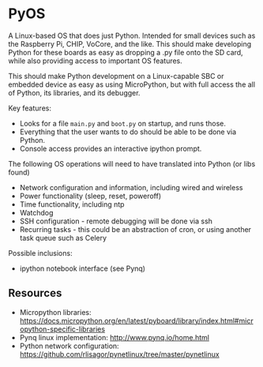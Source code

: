# PyOS
A Linux-based OS that does just Python. Intended for small devices such as the Raspberry Pi, CHIP, VoCore, and the like. This should make developing Python for these boards as easy as dropping a .py file onto the SD card, while also providing access to important OS features.

This should make Python development on a Linux-capable SBC or embedded device as easy as using MicroPython, but with full access the all of Python, its libraries, and its debugger.

Key features:
* Looks for a file `main.py` and `boot.py` on startup, and runs those.
* Everything that the user wants to do should be able to be done via Python.
* Console access provides an interactive ipython prompt.

The following OS operations will need to have translated into Python (or libs found)
* Network configuration and information, including wired and wireless
* Power functionality (sleep, reset, poweroff)
* Time functionality, including ntp
* Watchdog
* SSH configuration - remote debugging will be done via ssh
* Recurring tasks - this could be an abstraction of cron, or using another task queue such as Celery

Possible inclusions:
* ipython notebook interface (see Pynq)

## Resources
* Micropython libraries: https://docs.micropython.org/en/latest/pyboard/library/index.html#micropython-specific-libraries
* Pynq linux implementation: http://www.pynq.io/home.html
* Python network configuration: https://github.com/rlisagor/pynetlinux/tree/master/pynetlinux
